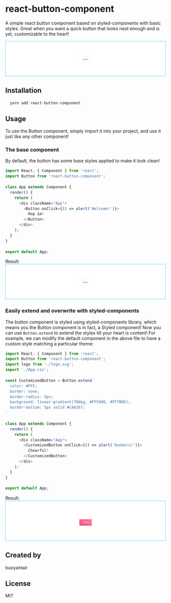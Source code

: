 # react-button-component
A simple react button component based on styled-components with basic styles. Great when you want a quick button that looks neat enough and is yet, customizable to the heart!

![](assets/jumbotron.png?raw=true)

## Installation

```js
  yarn add react-button-component
```

## Usage
To use the Button component, simply import it into your project, and use it just like any other component!

### The base component
By default, the button has some base styles applied to make it look clean!
```js
import React, { Component } from 'react';
import Button from 'react-button-component';

class App extends Component {
  render() {
    return (
      <div className="App">
        <Button onClick={() => alert('Welcome!')}>
          Hop in!
        </Button>
      </div>
    );
  }
}

export default App;
```
Result:
![](assets/jumbotron.png?raw=true)

### Easily extend and overwrite with styled-components
The button component is styled using styled-components library, which means you the Button component is in fact, a Styled component! Now you can use `Button.extend` to extend the styles till your heart is content! For example, we can modify the default component in the above file to have a custom style matching a particular theme:
```js
import React, { Component } from 'react';
import Button from 'react-button-component';
import logo from './logo.svg';
import './App.css';

const CustomizedButton = Button.extend`
  color: #FFF;
  border: none;
  border-radius: 5px;
  background: linear-gradient(70deg, #FF5686, #FF7B9E);
  border-bottom: 5px solid #C44267;
`

class App extends Component {
  render() {
    return (
      <div className="App">
        <CustomizedButton onClick={() => alert('bonkers!')}>
          Chearful!
        </CustomizedButton>
      </div>
    );
  }
}

export default App;
```
Result:
![](assets/chear.png?raw=true)

## Created by
buoyantair

## License
MIT